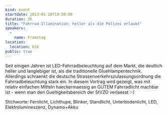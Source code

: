 ```yaml
---
kind: event
startdate: 2013-01-10T19:30:00
duration: 2h
title: "Fahrrad-Illumination: heller als die Polizei erlaubt"
speakers:
  -
    name: Framstag
location:
  location: bib
public: true
---
```

Seit einigen Jahren ist LED-Fahrradbeleuchtung auf dem Markt, die deutlich
heller und langlebiger ist, als die traditionelle Gluehlampentechnik.
Allerdings schraenkt die deutsche Strassenverkehrszulassungsordnung die
Fahrradbeleuchtung stark ein. In diesem Vortrag wird gezeigt, was mit relativ
einfachen Mitteln haeckermaessig an GUTEM Fahrradlicht machbar ist - wenn
man den Gueltigkeitsbereich der StVZO verlaesst :-)

Stichworte:
Fernlicht, Lichthupe, Blinker, Standlicht, Unterbodenlicht, LED, Elektrolumineszenz,
Dynamo+Akku
